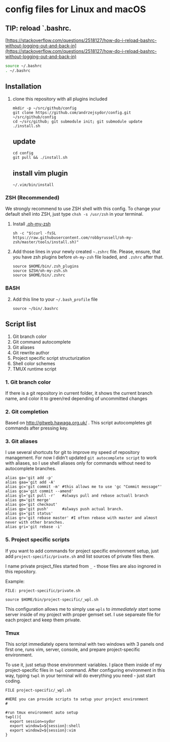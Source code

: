 # config files for Linux and macOS

## TIP: reload `.bashrc.

[https://stackoverflow.com/questions/2518127/how-do-i-reload-bashrc-without-logging-out-and-back-in](https://stackoverflow.com/questions/2518127/how-do-i-reload-bashrc-without-logging-out-and-back-in)

```sh
source ~/.bashrc
. ~/.bashrc
```

## Installation

1. clone this repository with all plugins included

    ```shell
    mkdir -p ~/src/github/config
    git clone https://github.com/andrzejsydor/config.git ~/src/github/config
    cd ~/src/github; git submodule init; git submodule update
    ./install.sh
    ```

    update
    ------

    ```shell
    cd config
    git pull && ./install.sh
    ```

    install vim plugin
    ------------------
    ```shell
    ~/.vim/bin/install
    ```



### ZSH (Recommended)

We strongly recommend to use ZSH shell with this config. To change your default shell into ZSH, just type `chsh -s /usr/zsh` in your terminal.

1. Install [.oh-my-zsh](https://github.com/robbyrussell/oh-my-zsh)

    ```shell
    sh -c "$(curl -fsSL https://raw.githubusercontent.com/robbyrussell/oh-my-zsh/master/tools/install.sh)"
    ```
2. Add those lines in your newly created `~.zshrc` file. Please, ensure, that you have zsh plugins before `oh-my-zsh` file loaded, and `.zshrc` after that.

    ```shell
    source $HOME/bin/.zsh_plugins
    source $ZSH/oh-my-zsh.sh
    source $HOME/bin/.zshrc
    ```

### BASH
2. Add this line to your `~/.bash_profile` file

    ```shell
    source ~/bin/.bashrc
    ```

## Script list

1. Git branch color
2. Git command autocomplete
3. Git aliases
4. Git rewrite author
5. Project specific script structurization
6. Shell color schemes
7. TMUX runtime script

### 1. Git branch color

If there is a git repository in current folder, it shows the current branch name, and color it to green/red depending of uncommitted changes

### 2. Git completion

Based on http://gitweb.hawaga.org.uk/ . This script autocompletes git commands after pressing <TAB> key.

### 3. Git aliases

I use several shortcuts for git to improve my speed of repository management. For now I didn't updated `git autocomplete script` to work with
aliases, so I use shell aliases only for commands without need to autocomplete branches.

``` shell
alias ga='git add -p'
alias gaa='git add -A'
alias gc='git commit -m' #this allows me to use 'gc "Commit message"'
alias gca='git commit --amend'
alias gl='git pull -r'   #always pull and rebase actuall branch
alias gm='git merge'
alias go='git checkout'
alias gp='git push'      #always push actual branch.
alias gs='git status'
alias gr='git rebase master' #I often rebase with master and almost never with other branches.
alias gri='git rebase -i'
```

### 5. Project specific scripts

If you want to add commands for project specific environment setup, just add `project-specific/private.sh` and list sources of private files there.

I name private project_files started from `_` - those files are also ingnored in this repository.

Example:

```shell
FILE: project-specific/private.sh

source $HOME/bin/project-specific/_wpl.sh
```

This configuration allows me to simply use `wpls` to *immediately start* some server inside of my project with proper gemset set. I use separeate file
for each project and keep them private.

### Tmux

This script immediately opens terminal with two windows with 3 panels ond first one, runs vim, server, console, and prepare project-specific
environment.

To use it, just setup those environment variables. I place them inside of my project-specific files in `twpl` command. After configuring environment
in this way, typing `twpl` in your terminal will do everything you need - just start coding.

```shell
FILE project-specific/_wpl.sh

#HERE you can provide scripts to setup your project environment
#

#run tmux environment auto setup
twpl(){
  export session=sydor
  export window1=${session}:shell
  export window2=${session}:vim
}
```

